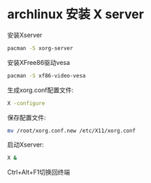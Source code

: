 # archlinux 安装 X server


安装Xserver

```bash
pacman -S xorg-server
```

安装XFree86驱动vesa

```bash
pacman -S xf86-video-vesa
```

生成xorg.conf配置文件:

```bash
X -configure
```

保存配置文件:

```bash
mv /root/xorg.conf.new /etc/X11/xorg.conf
```

启动Xserver:

```bash
X &
```

Ctrl+Alt+F1切换回终端